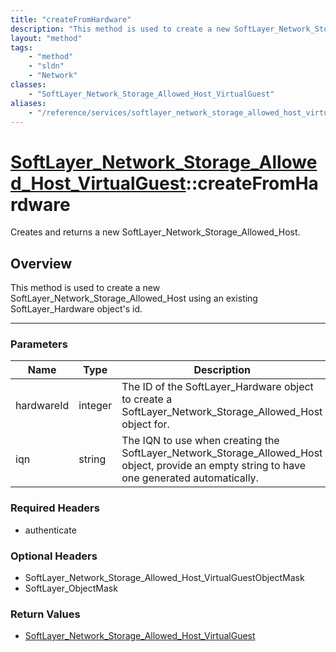 ```yaml
---
title: "createFromHardware"
description: "This method is used to create a new SoftLayer_Network_Storage_Allowed_Host using an existing SoftLayer_Hardware object's... "
layout: "method"
tags:
    - "method"
    - "sldn"
    - "Network"
classes:
    - "SoftLayer_Network_Storage_Allowed_Host_VirtualGuest"
aliases:
    - "/reference/services/softlayer_network_storage_allowed_host_virtualguest/createFromHardware"
---
```

# [SoftLayer_Network_Storage_Allowed_Host_VirtualGuest](/reference/services/SoftLayer_Network_Storage_Allowed_Host_VirtualGuest)::createFromHardware

Creates and returns a new SoftLayer_Network_Storage_Allowed_Host.


## Overview 
This method is used to create a new SoftLayer_Network_Storage_Allowed_Host using an existing SoftLayer_Hardware object's id. 

-----

### Parameters 
|Name | Type | Description |
| --- | --- | --- |
|hardwareId| integer| The ID of the SoftLayer_Hardware object to create a SoftLayer_Network_Storage_Allowed_Host object for.|
|iqn| string| The IQN to use when creating the SoftLayer_Network_Storage_Allowed_Host object, provide an empty string to have one generated automatically.|


### Required Headers
* authenticate


### Optional Headers
* SoftLayer_Network_Storage_Allowed_Host_VirtualGuestObjectMask
* SoftLayer_ObjectMask

### Return Values
* <a href='/reference/datatypes/SoftLayer_Network_Storage_Allowed_Host_VirtualGuest'>SoftLayer_Network_Storage_Allowed_Host_VirtualGuest </a>




